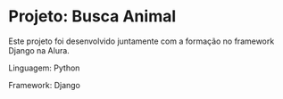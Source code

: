 # Projeto: Busca Animal
Este projeto foi desenvolvido juntamente com a formação no framework Django na Alura.

Linguagem: Python

Framework: Django
